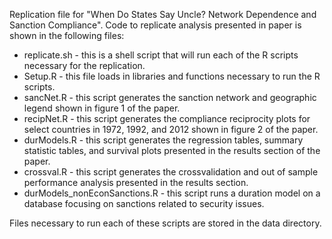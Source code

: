 Replication file for "When Do States Say Uncle? Network Dependence and Sanction Compliance". Code to replicate analysis presented in paper is shown in the following files:

* replicate.sh - this is a shell script that will run each of the R scripts necessary for the replication.
* Setup.R - this file loads in libraries and functions necessary to run the R scripts.
* sancNet.R - this script generates the sanction network and geographic legend shown in figure 1 of the paper.
* recipNet.R - this script generates the compliance reciprocity plots for select countries in 1972, 1992, and 2012 shown in figure 2 of the paper.
* durModels.R - this script generates the regression tables, summary statistic tables, and survival plots presented in the results section of the paper.
* crossval.R - this script generates the crossvalidation and out of sample performance analysis presented in the results section.
* durModels_nonEconSanctions.R - this script runs a duration model on a database focusing on sanctions related to security issues.

Files necessary to run each of these scripts are stored in the data directory.
